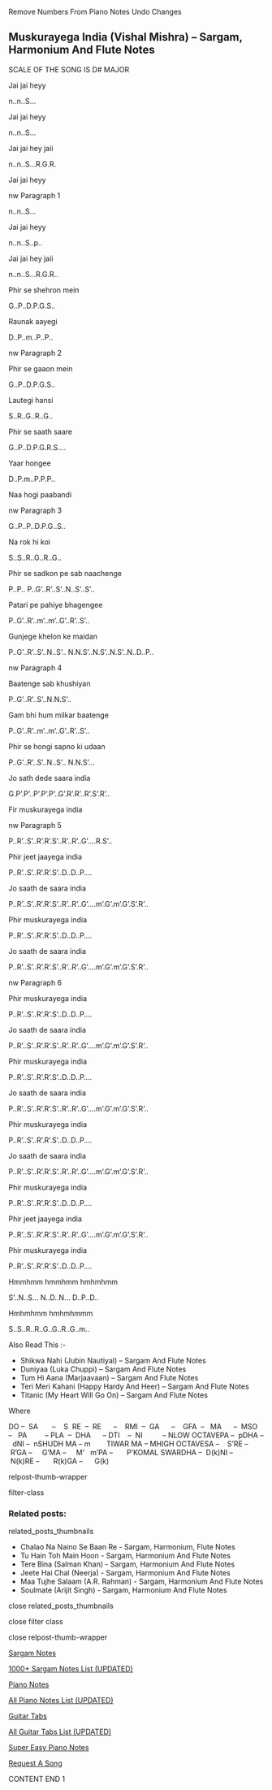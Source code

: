 
Remove Numbers From Piano Notes
Undo Changes



## Muskurayega India (Vishal Mishra) – Sargam, Harmonium And Flute Notes



SCALE OF THE SONG IS D# MAJOR



Jai jai heyy



n..n..S…



Jai jai heyy



n..n..S…



Jai jai hey jaii



n..n..S…R.G.R.



Jai jai heyy



nw Paragraph 1

n..n..S…



Jai jai heyy



n..n..S..p..



Jai jai hey jaii



n..n..S…R.G.R..



Phir se shehron mein



G..P..D.P.G.S..



Raunak aayegi



D..P..m..P..P..

nw Paragraph 2



Phir se gaaon mein



G..P..D.P.G.S..



Lautegi hansi



S..R..G..R..G..



Phir se saath saare



G..P..D.P.G.R.S….



Yaar hongee



D..P.m..P.P.P..



Naa hogi paabandi



nw Paragraph 3

G..P..P..D.P.G..S..



Na rok hi koi



S..S..R..G..R..G..



Phir se sadkon pe sab naachenge



P..P.. P..G’..R’..S’..N..S’..S’..



Patari pe pahiye bhagengee



P..G’..R’..m’..m’..G’..R’..S’..



Gunjege khelon ke maidan



P..G’..R’..S’..N..S’.. N.N.S’..N.S’..N.S’..N..D..P..

nw Paragraph 4



Baatenge sab khushiyan



P..G’..R’..S’..N.N.S’..



Gam bhi hum milkar baatenge



P..G’..R’..m’..m’..G’..R’..S’..



Phir se hongi sapno ki udaan



P..G’..R’..S’..N..S’.. N.N.S’…



Jo sath dede saara india



G.P’.P’..P’.P’.P’..G’.R’.R’..R’.S’.R’..



Fir muskurayega india



nw Paragraph 5

P..R’..S’..R’.R’.S’..R’..R’..G’….R.S’..



Phir jeet jaayega india



P..R’..S’..R’.R’.S’..D..D..P….



Jo saath de saara india



P..R’..S’..R’.R’.S’..R’..R’..G’….m’.G’.m’.G’.S’.R’..



Phir muskurayega india



P..R’..S’..R’.R’.S’..D..D..P….



Jo saath de saara india



P..R’..S’..R’.R’.S’..R’..R’..G’….m’.G’.m’.G’.S’.R’..

nw Paragraph 6



Phir muskurayega india



P..R’..S’..R’.R’.S’..D..D..P….



Jo saath de saara india



P..R’..S’..R’.R’.S’..R’..R’..G’….m’.G’.m’.G’.S’.R’..



Phir muskurayega india



P..R’..S’..R’.R’.S’..D..D..P….



Jo saath de saara india



P..R’..S’..R’.R’.S’..R’..R’..G’….m’.G’.m’.G’.S’.R’..



Phir muskurayega india



P..R’..S’..R’.R’.S’..D..D..P….



Jo saath de saara india



P..R’..S’..R’.R’.S’..R’..R’..G’….m’.G’.m’.G’.S’.R’..



Phir muskurayega india



P..R’..S’..R’.R’.S’..D..D..P….



Phir jeet jaayega india



P..R’..S’..R’.R’.S’..R’..R’..G’….m’.G’.m’.G’.S’.R’..



Phir muskurayega india



P..R’..S’..R’.R’.S’..D..D..P….



Hmmhmm hmmhmm hmhmhmm



S’..N..S… N..D..N… D..P..D..



Hmhmhmm hmhmhmmm



S..S..R..R..G..G..R..G..m..



Also Read This :-



* Shikwa Nahi (Jubin Nautiyal) – Sargam And Flute Notes
* Duniyaa (Luka Chuppi) – Sargam And Flute Notes
* Tum Hi Aana (Marjaavaan) – Sargam And Flute Notes
* Teri Meri Kahani (Happy Hardy And Heer) – Sargam And Flute Notes
* Titanic (My Heart Will Go On) – Sargam And Flute Notes



Where



DO –  SA       –    S  RE  –  RE      –    RMI  –  GA      –    GFA  –   MA      –  MSO  –   PA         – PLA  –  DHA      – DTI    –  NI          – NLOW OCTAVEPA –  pDHA –  dNI –  nSHUDH MA – m        TIWAR MA – MHIGH OCTAVESA –    S’RE –     R’GA –     G’MA –     M’   m’PA –       P’KOMAL SWARDHA –  D(k)NI –       N(k)RE –       R(k)GA –      G(k)



relpost-thumb-wrapper

filter-class

### Related posts:

related_posts_thumbnails

* Chalao Na Naino Se Baan Re - Sargam, Harmonium, Flute Notes
* Tu Hain Toh Main Hoon - Sargam, Harmonium And Flute Notes
* Tere Bina (Salman Khan) - Sargam, Harmonium And Flute Notes
* Jeete Hai Chal (Neerja) - Sargam, Harmonium And Flute Notes
* Maa Tujhe Salaam (A.R. Rahman) - Sargam, Harmonium And Flute Notes
* Soulmate (Arijit Singh) - Sargam, Harmonium And Flute Notes

close related_posts_thumbnails

close filter class

close relpost-thumb-wrapper

[Sargam Notes](https://www.notationsworld.com/sargam-notes.html)

[1000+ Sargam Notes List (UPDATED)](https://www.notationsworld.com/all-songs-list-sargam-notes.html)

[Piano Notes](https://www.notationsworld.com/piano-notes.html)

[All Piano Notes List (UPDATED)](https://www.notationsworld.com/all-songs-list-piano-notes.html)

[Guitar Tabs](https://www.notationsworld.com/guitar-tabs.html)

[All Guitar Tabs List (UPDATED)](https://www.notationsworld.com/all-songs-list-guitar-tabs.html)

[Super Easy Piano Notes](https://studywall.in/)

[Request A Song](https://www.notationsworld.com/request-a-song.html)

CONTENT END 1

